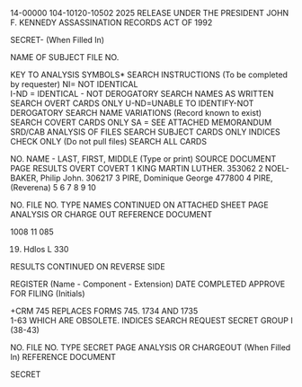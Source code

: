 14-00000
104-10120-10502
2025 RELEASE UNDER THE PRESIDENT JOHN F. KENNEDY ASSASSINATION RECORDS ACT OF 1992

SECRET-
(When Filled In)

NAME OF SUBJECT						FILE NO.
 
KEY TO ANALYSIS SYMBOLS*				SEARCH INSTRUCTIONS	(To be completed by requester)
NI= NOT IDENTICAL 				
I-ND = IDENTICAL - NOT DEROGATORY				SEARCH NAMES AS WRITTEN				SEARCH OVERT CARDS ONLY
U-ND=UNABLE TO IDENTIFY-NOT DEROGATORY				SEARCH NAME VARIATIONS	(Record known to exist)		SEARCH COVERT CARDS ONLY
SA = SEE ATTACHED MEMORANDUM				SRD/CAB ANALYSIS OF FILES				SEARCH SUBJECT CARDS ONLY
							INDICES CHECK ONLY (Do not pull files)			SEARCH ALL CARDS
							
NO.		NAME - LAST, FIRST, MIDDLE (Type or print)		SOURCE DOCUMENT		PAGE		RESULTS
										OVERT	COVERT
1		KING MARTIN LUTHER.					353062
2		NOEL-BAKER, Philip John.					306217
3		PIRE, Dominique George								477800
4		PIRE, (Reverena)
5
6
7
8
9
10

NO.		FILE NO.		TYPE		NAMES CONTINUED ON ATTACHED SHEET			PAGE	ANALYSIS OR CHARGE OUT
								REFERENCE DOCUMENT

1008 11 085

19. Hdlos L 330

RESULTS CONTINUED ON REVERSE SIDE

REGISTER (Name - Component - Extension)			DATE COMPLETED		APPROVE FOR FILING
										(Initials)

+CRM 745 REPLACES FORMS 745. 1734 AND 1735		
1-63 WHICH ARE OBSOLETE.				INDICES SEARCH REQUEST		SECRET
GROUP I	(38-43)

NO.		FILE NO.		TYPE		SECRET				PAGE	ANALYSIS OR CHARGEOUT
						(When Filled In)
								REFERENCE DOCUMENT

SECRET
